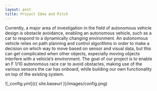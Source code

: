 ```yaml
---
layout: post
title: Project Idea and Pitch
---
```


Currently, a major area of investigation in the field of autonomous vehicle design is obstacle avoidance, enabling an autonomous vehicle, such as a car to respond to a dynamically changing environment. An autonomous vehicle relies on path planning and control algorithms in order to make a decision on which way to move based on sensor and visual data, but this can get complicated when other objects, especially moving objects interfere with a vehicle’s environment. The goal of our project is to enable an F 1/10 autonomous race car to avoid obstacles, making use of the various sensors the car has onboard, while building our own functionality on top of the existing system.


![_config.yml]({{ site.baseurl }}/images/config.png)



